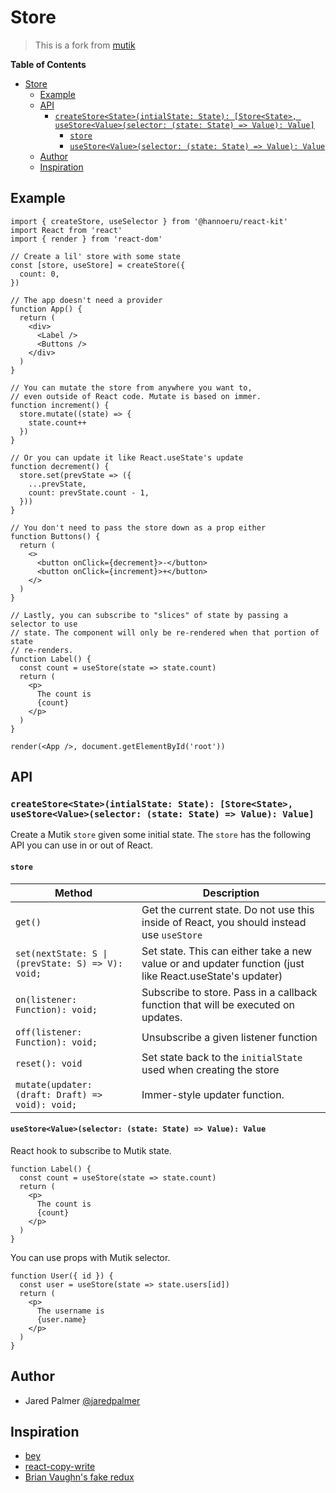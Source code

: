 # Store

> This is a fork from [mutik](https://github.com/jaredpalmer/mutik)

**Table of Contents**

<!-- START doctoc generated TOC please keep comment here to allow auto update -->
<!-- DON'T EDIT THIS SECTION, INSTEAD RE-RUN doctoc TO UPDATE -->

- [Store](#store)
  - [Example](#example)
  - [API](#api)
    - [`createStore<State>(intialState: State): [Store<State>, useStore<Value>(selector: (state: State) => Value): Value]`](#createstorestateintialstate-state-storestate-usestorevalueselector-state-state--value-value)
      - [`store`](#store-1)
      - [`useStore<Value>(selector: (state: State) => Value): Value`](#usestorevalueselector-state-state--value-value)
  - [Author](#author)
  - [Inspiration](#inspiration)

<!-- END doctoc generated TOC please keep comment here to allow auto update -->

## Example

```tsx
import { createStore, useSelector } from '@hannoeru/react-kit'
import React from 'react'
import { render } from 'react-dom'

// Create a lil' store with some state
const [store, useStore] = createStore({
  count: 0,
})

// The app doesn't need a provider
function App() {
  return (
    <div>
      <Label />
      <Buttons />
    </div>
  )
}

// You can mutate the store from anywhere you want to,
// even outside of React code. Mutate is based on immer.
function increment() {
  store.mutate((state) => {
    state.count++
  })
}

// Or you can update it like React.useState's update
function decrement() {
  store.set(prevState => ({
    ...prevState,
    count: prevState.count - 1,
  }))
}

// You don't need to pass the store down as a prop either
function Buttons() {
  return (
    <>
      <button onClick={decrement}>-</button>
      <button onClick={increment}>+</button>
    </>
  )
}

// Lastly, you can subscribe to "slices" of state by passing a selector to use
// state. The component will only be re-rendered when that portion of state
// re-renders.
function Label() {
  const count = useStore(state => state.count)
  return (
    <p>
      The count is
      {count}
    </p>
  )
}

render(<App />, document.getElementById('root'))
```

## API

### `createStore<State>(intialState: State): [Store<State>, useStore<Value>(selector: (state: State) => Value): Value]`

Create a Mutik `store` given some initial state. The `store` has the following API you can use in or out of React.

#### `store`

| **Method**                                            | **Description**                                                                                                                                 |
| ----------------------------------------------------- | ----------------------------------------------------------------------------------------------------------------------------------------------- |
| `get()`                                               | Get the current state. Do not use this inside of React, you should instead use `useStore`                |
| `set(nextState: S \| (prevState: S) => V): void;`     | Set state. This can either take a new value or and updater function (just like React.useState's updater)                                        |
| `on(listener: Function): void;`                 | Subscribe to store. Pass in a callback function that will be executed on updates. |
| `off(listener: Function): void;`                      | Unsubscribe a given listener function                                                                                                           |
| `reset(): void`                                       | Set state back to the `initialState` used when creating the store                                                                               |
| `mutate(updater: (draft: Draft) => void): void;` | Immer-style updater function.                                                                                                                   |

#### `useStore<Value>(selector: (state: State) => Value): Value`

React hook to subscribe to Mutik state.

```tsx
function Label() {
  const count = useStore(state => state.count)
  return (
    <p>
      The count is
      {count}
    </p>
  )
}
```

You can use props with Mutik selector.

```tsx
function User({ id }) {
  const user = useStore(state => state.users[id])
  return (
    <p>
      The username is
      {user.name}
    </p>
  )
}
```

## Author

- Jared Palmer [@jaredpalmer](https://twitter.com/jaredpalmer)

## Inspiration

- [bey](https://github.com/jamiebuilds/bey)
- [react-copy-write](https://github.com/aweary/react-copy-write)
- [Brian Vaughn's fake redux](https://codesandbox.io/s/react-redux-usemutablesource-eyxoe)
